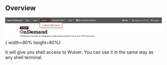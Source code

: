 ## Overview

![wulver-shell-access.png](../assets/ondemand_new/wulver-shell-access.png){ width=80% height=80%}

It will give you shell access to Wulver. You can use it in the same way as any shell terminal. 



